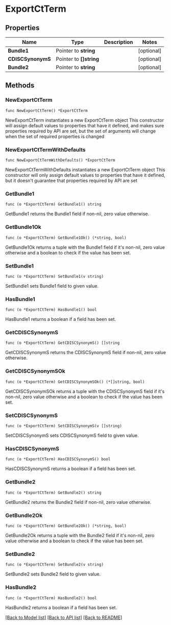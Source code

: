 # ExportCtTerm

## Properties

Name | Type | Description | Notes
------------ | ------------- | ------------- | -------------
**Bundle1** | Pointer to **string** |  | [optional] 
**CDISCSynonymS** | Pointer to **[]string** |  | [optional] 
**Bundle2** | Pointer to **string** |  | [optional] 

## Methods

### NewExportCtTerm

`func NewExportCtTerm() *ExportCtTerm`

NewExportCtTerm instantiates a new ExportCtTerm object
This constructor will assign default values to properties that have it defined,
and makes sure properties required by API are set, but the set of arguments
will change when the set of required properties is changed

### NewExportCtTermWithDefaults

`func NewExportCtTermWithDefaults() *ExportCtTerm`

NewExportCtTermWithDefaults instantiates a new ExportCtTerm object
This constructor will only assign default values to properties that have it defined,
but it doesn't guarantee that properties required by API are set

### GetBundle1

`func (o *ExportCtTerm) GetBundle1() string`

GetBundle1 returns the Bundle1 field if non-nil, zero value otherwise.

### GetBundle1Ok

`func (o *ExportCtTerm) GetBundle1Ok() (*string, bool)`

GetBundle1Ok returns a tuple with the Bundle1 field if it's non-nil, zero value otherwise
and a boolean to check if the value has been set.

### SetBundle1

`func (o *ExportCtTerm) SetBundle1(v string)`

SetBundle1 sets Bundle1 field to given value.

### HasBundle1

`func (o *ExportCtTerm) HasBundle1() bool`

HasBundle1 returns a boolean if a field has been set.

### GetCDISCSynonymS

`func (o *ExportCtTerm) GetCDISCSynonymS() []string`

GetCDISCSynonymS returns the CDISCSynonymS field if non-nil, zero value otherwise.

### GetCDISCSynonymSOk

`func (o *ExportCtTerm) GetCDISCSynonymSOk() (*[]string, bool)`

GetCDISCSynonymSOk returns a tuple with the CDISCSynonymS field if it's non-nil, zero value otherwise
and a boolean to check if the value has been set.

### SetCDISCSynonymS

`func (o *ExportCtTerm) SetCDISCSynonymS(v []string)`

SetCDISCSynonymS sets CDISCSynonymS field to given value.

### HasCDISCSynonymS

`func (o *ExportCtTerm) HasCDISCSynonymS() bool`

HasCDISCSynonymS returns a boolean if a field has been set.

### GetBundle2

`func (o *ExportCtTerm) GetBundle2() string`

GetBundle2 returns the Bundle2 field if non-nil, zero value otherwise.

### GetBundle2Ok

`func (o *ExportCtTerm) GetBundle2Ok() (*string, bool)`

GetBundle2Ok returns a tuple with the Bundle2 field if it's non-nil, zero value otherwise
and a boolean to check if the value has been set.

### SetBundle2

`func (o *ExportCtTerm) SetBundle2(v string)`

SetBundle2 sets Bundle2 field to given value.

### HasBundle2

`func (o *ExportCtTerm) HasBundle2() bool`

HasBundle2 returns a boolean if a field has been set.


[[Back to Model list]](../README.md#documentation-for-models) [[Back to API list]](../README.md#documentation-for-api-endpoints) [[Back to README]](../README.md)


